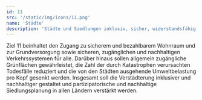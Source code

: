 ```yaml
---
id: 11
src: '/static/img/icons/11.png'
name: 'Städte'
description: 'Städte und Siedlungen inklusiv, sicher, widerstandsfähig und nachhaltig gestalten'
---
```

Ziel 11 beinhaltet den Zugang zu sicherem und bezahlbarem Wohnraum und zur Grundversorgung sowie sicheren, 
zugänglichen und nachhaltigen Verkehrssystemen für alle. Darüber hinaus sollen allgemein zugängliche 
Grünflächen gewährleistet, die Zahl der durch Katastrophen verursachten Todesfälle reduziert und die von 
den Städten ausgehende Umweltbelastung pro Kopf gesenkt werden. Insgesamt soll die Verstädterung 
inklusiver und nachhaltiger gestaltet und partizipatorische und nachhaltige Siedlungsplanung in allen 
Ländern verstärkt werden.
